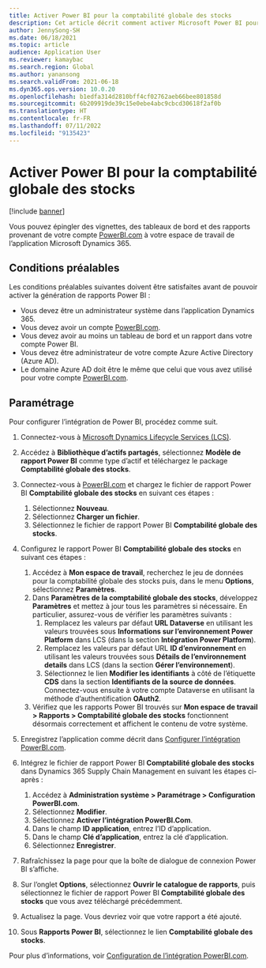 ```yaml
---
title: Activer Power BI pour la comptabilité globale des stocks
description: Cet article décrit comment activer Microsoft Power BI pour la comptabilité globale des stocks.
author: JennySong-SH
ms.date: 06/18/2021
ms.topic: article
audience: Application User
ms.reviewer: kamaybac
ms.search.region: Global
ms.author: yanansong
ms.search.validFrom: 2021-06-18
ms.dyn365.ops.version: 10.0.20
ms.openlocfilehash: b1edfa314d2810bff4cf02762aeb66bee801858d
ms.sourcegitcommit: 6b209919de39c15e0ebe4abc9cbcd30618f2af0b
ms.translationtype: HT
ms.contentlocale: fr-FR
ms.lasthandoff: 07/11/2022
ms.locfileid: "9135423"
---
```

# <a name="enable-power-bi-for-global-inventory-accounting"></a>Activer Power BI pour la comptabilité globale des stocks

[!include [banner](../includes/banner.md)]

Vous pouvez épingler des vignettes, des tableaux de bord et des rapports provenant de votre compte [PowerBI.com](https://powerbi.com/) à votre espace de travail de l’application Microsoft Dynamics 365.

## <a name="prerequisites"></a>Conditions préalables

Les conditions préalables suivantes doivent être satisfaites avant de pouvoir activer la génération de rapports Power BI :

- Vous devez être un administrateur système dans l’application Dynamics 365.
- Vous devez avoir un compte [PowerBI.com](https://powerbi.com/).
- Vous devez avoir au moins un tableau de bord et un rapport dans votre compte Power BI.
- Vous devez être administrateur de votre compte Azure Active Directory (Azure AD).
- Le domaine Azure AD doit être le même que celui que vous avez utilisé pour votre compte [PowerBI.com](https://powerbi.com/).

## <a name="setup"></a>Paramétrage

Pour configurer l’intégration de Power BI, procédez comme suit.

1. Connectez-vous à [Microsoft Dynamics Lifecycle Services (LCS)](https://lcs.dynamics.com/Logon/Index).
1. Accédez à **Bibliothèque d’actifs partagés**, sélectionnez **Modèle de rapport Power BI** comme type d’actif et téléchargez le package **Comptabilité globale des stocks**. 
1. Connectez-vous à [PowerBI.com](https://app.powerbi.com/) et chargez le fichier de rapport Power BI **Comptabilité globale des stocks** en suivant ces étapes :

    1. Sélectionnez **Nouveau**.
    1. Sélectionnez **Charger un fichier**.
    1. Sélectionnez le fichier de rapport Power BI **Comptabilité globale des stocks**.

1. Configurez le rapport Power BI **Comptabilité globale des stocks** en suivant ces étapes :

    1. Accédez à **Mon espace de travail**, recherchez le jeu de données pour la comptabilité globale des stocks puis, dans le menu **Options**, sélectionnez **Paramètres**.
    1. Dans **Paramètres de la comptabilité globale des stocks**, développez **Paramètres** et mettez à jour tous les paramètres si nécessaire. En particulier, assurez-vous de vérifier les paramètres suivants :
        1. Remplacez les valeurs par défaut **URL Dataverse** en utilisant les valeurs trouvées sous **Informations sur l’environnement Power Platform** dans LCS (dans la section **Intégration Power Platform**).
        1. Remplacez les valeurs par défaut URL **ID d’environnement** en utilisant les valeurs trouvées sous **Détails de l’environnement details** dans LCS (dans la section **Gérer l’environnement**).
        1. Sélectionnez le lien **Modifier les identifiants** à côté de l’étiquette **CDS** dans la section **Identifiants de la source de données**. Connectez-vous ensuite à votre compte Dataverse en utilisant la méthode d’authentification **OAuth2**.
    1. Vérifiez que les rapports Power BI trouvés sur **Mon espace de travail \> Rapports \> Comptabilité globale des stocks** fonctionnent désormais correctement et affichent le contenu de votre système.

1. Enregistrez l’application comme décrit dans [Configurer l’intégration PowerBI.com](../../fin-ops-core/dev-itpro/analytics/configure-power-bi-integration.md#registration-process).
1. Intégrez le fichier de rapport Power BI **Comptabilité globale des stocks** dans Dynamics 365 Supply Chain Management en suivant les étapes ci-après :

    1. Accédez à **Administration système \> Paramétrage \> Configuration PowerBI.com**.
    1. Sélectionnez **Modifier**.
    1. Sélectionnez **Activer l’intégration PowerBI.Com**.
    1. Dans le champ **ID application**, entrez l’ID d’application.
    1. Dans le champ **Clé d’application**, entrez la clé d’application.
    1. Sélectionnez **Enregistrer**.

1. Rafraîchissez la page pour que la boîte de dialogue de connexion Power BI s’affiche.
1. Sur l’onglet **Options**, sélectionnez **Ouvrir le catalogue de rapports**, puis sélectionnez le fichier de rapport Power BI **Comptabilité globale des stocks** que vous avez téléchargé précédemment.
1. Actualisez la page. Vous devriez voir que votre rapport a été ajouté.
1. Sous **Rapports Power BI**, sélectionnez le lien **Comptabilité globale des stocks**.

Pour plus d’informations, voir [Configuration de l’intégration PowerBI.com](../../fin-ops-core/dev-itpro/analytics/configure-power-bi-integration.md).
